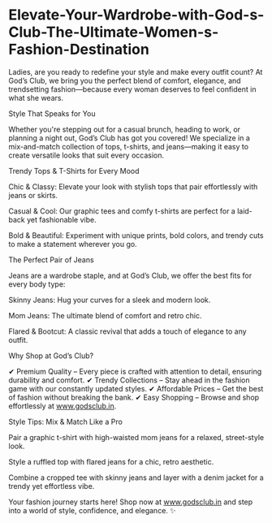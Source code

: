 # Elevate-Your-Wardrobe-with-God-s-Club-The-Ultimate-Women-s-Fashion-Destination

Ladies, are you ready to redefine your style and make every outfit count? At God’s Club, we bring you the perfect blend of comfort, elegance, and trendsetting fashion—because every woman deserves to feel confident in what she wears.

Style That Speaks for You

Whether you're stepping out for a casual brunch, heading to work, or planning a night out, God’s Club has got you covered! We specialize in a mix-and-match collection of tops, t-shirts, and jeans—making it easy to create versatile looks that suit every occasion.

Trendy Tops & T-Shirts for Every Mood

Chic & Classy: Elevate your look with stylish tops that pair effortlessly with jeans or skirts.

Casual & Cool: Our graphic tees and comfy t-shirts are perfect for a laid-back yet fashionable vibe.

Bold & Beautiful: Experiment with unique prints, bold colors, and trendy cuts to make a statement wherever you go.

The Perfect Pair of Jeans

Jeans are a wardrobe staple, and at God’s Club, we offer the best fits for every body type:

Skinny Jeans: Hug your curves for a sleek and modern look.

Mom Jeans: The ultimate blend of comfort and retro chic.

Flared & Bootcut: A classic revival that adds a touch of elegance to any outfit.

Why Shop at God’s Club?

✔ Premium Quality – Every piece is crafted with attention to detail, ensuring durability and comfort.
✔ Trendy Collections – Stay ahead in the fashion game with our constantly updated styles.
✔ Affordable Prices – Get the best of fashion without breaking the bank.
✔ Easy Shopping – Browse and shop effortlessly at www.godsclub.in.

Style Tips: Mix & Match Like a Pro

Pair a graphic t-shirt with high-waisted mom jeans for a relaxed, street-style look.

Style a ruffled top with flared jeans for a chic, retro aesthetic.

Combine a cropped tee with skinny jeans and layer with a denim jacket for a trendy yet effortless vibe.

Your fashion journey starts here! Shop now at www.godsclub.in and step into a world of style, confidence, and elegance. ✨

